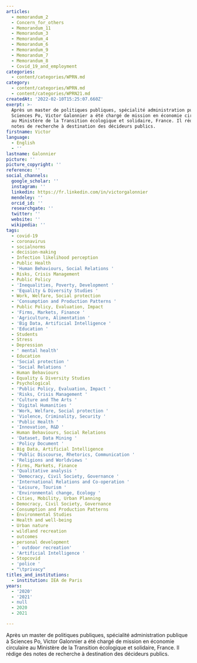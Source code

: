```yaml
---
articles:
  - memorandum_2
  - Concern_for_others
  - Memorandum_11
  - Memorandum_3
  - Memorandum_4
  - Memorandum_6
  - Memorandum_9
  - Memorandum_7
  - Memorandum_8
  - Covid_19_and_employment
categories:
  - content/categories/WPRN.md
category:
  - content/categories/WPRN.md
  - content/categories/WPRN21.md
createdAt: '2022-02-10T15:25:07.660Z'
exerpt: >-
  Après un master de politiques publiques, spécialité administration publique à
  Sciences Po, Victor Galonnier a été chargé de mission en économie circulaire
  au Ministère de la Transition écologique et solidaire, France. Il rédige des
  notes de recherche à destination des décideurs publics.
firstname: Victor
language:
  - English
  - ''
lastname: Galonnier
picture: ''
picture_copyright: ''
reference: ''
social_channels:
  google_scholar: ''
  instagram: ''
  linkedin: https://fr.linkedin.com/in/victorgalonnier
  mendeley: ''
  orcid_id: ''
  researchgate: ''
  twitter: ''
  website: ''
  wikipedia: ''
tags:
  - covid-19
  - coronavirus
  - socialnorms
  - decision-making
  - Infection likelihood perception
  - Public Health
  - 'Human Behaviours, Social Relations '
  - Risks, Crisis Management
  - Public Policy
  - 'Inequalities, Poverty, Development '
  - 'Equality & Diversity Studies '
  - Work, Welfare, Social protection
  - 'Consumption and Production Patterns '
  - Public Policy, Evaluation, Impact
  - 'Firms, Markets, Finance '
  - 'Agriculture, Alimentation '
  - 'Big Data, Artificial Intelligence '
  - 'Education '
  - Students
  - Stress
  - Depression
  - ' mental health'
  - Education
  - 'Social protection '
  - 'Social Relations '
  - Human Behaviours
  - Equality & Diversity Studies
  - Psychological
  - 'Public Policy, Evaluation, Impact '
  - 'Risks, Crisis Management '
  - 'Culture and The Arts '
  - 'Digital Humanities '
  - 'Work, Welfare, Social protection '
  - 'Violence, Criminality, Security '
  - 'Public Health '
  - 'Innovation, R&D '
  - Human Behaviours, Social Relations
  - 'Dataset, Data Mining '
  - 'Policy Document '
  - Big Data, Artificial Intelligence
  - 'Public Discourse, Rhetorics, Communication '
  - 'Religions and Worldviews '
  - Firms, Markets, Finance
  - 'Qualitative analysis '
  - 'Democracy, Civil Society, Governance '
  - 'International Relations and Co-operation '
  - 'Leisure, Tourism '
  - 'Environmental change, Ecology '
  - Cities, Mobility, Urban Planning
  - Democracy, Civil Society, Governance
  - Consumption and Production Patterns
  - Environmental Studies
  - Health and well-being
  - Urban nature
  - wildland recreation
  - outcomes
  - personal development
  - ' outdoor recreation'
  - 'Artificial Intelligence '
  - Stopcovid
  - 'police '
  - "\tprivacy"
titles_and_institutions:
  - institution: IEA de Paris
years:
  - '2020'
  - '2021'
  - null
  - 2020
  - 2021

---
```

Après un master de politiques publiques, spécialité administration publique à Sciences Po, Victor Galonnier a été chargé de mission en économie circulaire au Ministère de la Transition écologique et solidaire, France. Il rédige des notes de recherche à destination des décideurs publics.